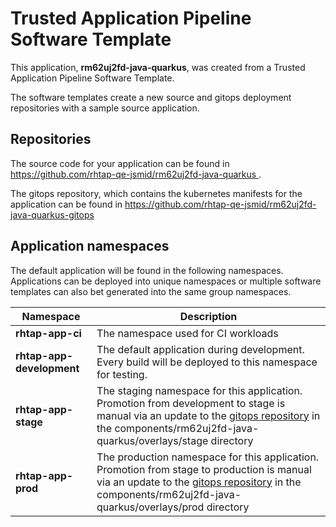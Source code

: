 # Trusted Application Pipeline Software Template

This application, **rm62uj2fd-java-quarkus**, was created from a Trusted Application Pipeline Software Template.

The software templates create a new source and gitops deployment repositories with a sample source application. 

## Repositories

The source code for your application can be found in [https://github.com/rhtap-qe-jsmid/rm62uj2fd-java-quarkus ](https://github.com/rhtap-qe-jsmid/rm62uj2fd-java-quarkus ).
 
The gitops repository, which contains the kubernetes manifests for the application can be found in 
[https://github.com/rhtap-qe-jsmid/rm62uj2fd-java-quarkus-gitops ](https://github.com/rhtap-qe-jsmid/rm62uj2fd-java-quarkus-gitops ) 

## Application namespaces 

The default application will be found in the following namespaces. Applications can be deployed into unique namespaces or multiple software templates can also bet generated into the same group namespaces.  

|  Namespace   |  Description   |  
| -------- | -------- |
| **rhtap-app-ci** | The namespace used for CI workloads |
| **rhtap-app-development** | The default application during development. Every build will be deployed to this namespace for testing. |
| **rhtap-app-stage** | The staging namespace for this application. Promotion from development to stage is manual via an update to the [gitops repository](https://github.com/rhtap-qe-jsmid/rm62uj2fd-java-quarkus-gitops ) in the components/rm62uj2fd-java-quarkus/overlays/stage directory |
| **rhtap-app-prod** | The production namespace for this application. Promotion from stage to production is manual via an update to the [gitops repository](https://github.com/rhtap-qe-jsmid/rm62uj2fd-java-quarkus-gitops ) in the components/rm62uj2fd-java-quarkus/overlays/prod directory |